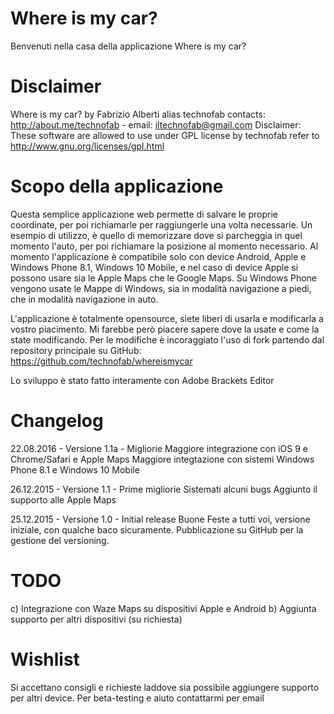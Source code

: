 # Where is my car?
Benvenuti nella casa della applicazione Where is my car? 

# Disclaimer
Where is my car? by Fabrizio Alberti alias technofab contacts: http://about.me/technofab - email: iltechnofab@gmail.com
Disclaimer: These software are allowed to use under GPL license by technofab refer to http://www.gnu.org/licenses/gpl.html

# Scopo della applicazione
Questa semplice applicazione web permette di salvare le proprie coordinate, per poi richiamarle per raggiungerle una volta necessarie.
Un esempio di utilizzo, è quello di memorizzare dove si parcheggia in quel momento l'auto, per poi richiamare la posizione al momento necessario.
Al momento l'applicazione è compatibile solo con device Android, Apple e Windows Phone 8.1, Windows 10 Mobile, e nel caso di device Apple si possono usare sia le Apple Maps che le Google Maps.
Su Windows Phone vengono usate le Mappe di Windows, sia in modalità navigazione a piedi, che in modalità navigazione in auto.

L'applicazione è totalmente opensource, siete liberi di usarla e modificarla a vostro piacimento.
Mi farebbe però piacere sapere dove la usate e come la state modificando.
Per le modifiche è incoraggiato l'uso di fork partendo dal repository principale su GitHub: https://github.com/technofab/whereismycar

Lo sviluppo è stato fatto interamente con Adobe Brackets Editor

# Changelog

22.08.2016 - Versione 1.1a - Migliorie 
Maggiore integrazione con iOS 9 e Chrome/Safari e Apple Maps
Maggiore integtazione con sistemi Windows Phone 8.1 e Windows 10 Mobile

26.12.2015 - Versione 1.1 - Prime migliorie
Sistemati alcuni bugs
Aggiunto il supporto alle Apple Maps

25.12.2015 - Versione 1.0 - Initial release
Buone Feste a tutti voi, versione iniziale, con qualche baco sicuramente.
Pubblicazione su GitHub per la gestione del versioning.

# TODO
c) Integrazione con Waze Maps su dispositivi Apple e Android
b) Aggiunta supporto per altri dispositivi (su richiesta)

# Wishlist
Si accettano consigli e richieste laddove sia possibile aggiungere supporto per altri device.
Per beta-testing e aiuto contattarmi per email
